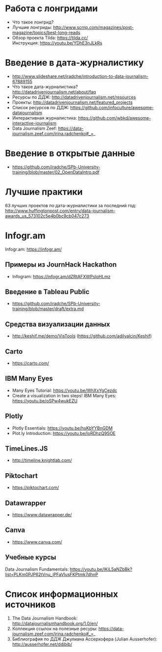 # Работа с лонгридами   
* Что такое лонгрид?
* Лучшие лонгриды: http://www.scmp.com/magazines/post-magazine/topics/best-long-reads
* Обзор проекта Tilda: https://tilda.cc/    
Инструкция: https://youtu.be/YDhE3nJLkRs
   

# Введение в дата-журналистику    
* http://www.slideshare.net/iradche/introduction-to-data-journalism-67889155
* Что такое дата-журналистика? http://datadrivenjournalism.net/about/faq
* Ресурсы по ДДЖ: http://datadrivenjournalism.net/resources
* Проекты: http://datadrivenjournalism.net/featured_projects
* Список ресурсов по ДДЖ: https://github.com/infoculture/awesome-datajournalism
* Интерактивная журналистика: https://github.com/wbkd/awesome-interactive-journalism
* Data Journalism Zeef: https://data-journalism.zeef.com/irina.radchenko#_=_

# Введение в открытые данные    
* https://github.com/iradche/SPb-University-training/blob/master/02_OpenDataIntro.pdf

    
# Лучшие практики    
63 лучших проектов по дата-журналистики за последний год: http://www.huffingtonpost.com/entry/data-journalism-awards_us_573102c5e4b0bc9cb047c273    


# Infogr.am

Infogr.am: https://infogr.am/    

## Примеры из JournHack Hackathon
* Infogram: https://infogr.am/dZRtAFXWPsloHLmz
       
## Введение в Tableau Public
* https://github.com/iradche/SPb-University-training/blob/master/draft/extra.md  

## Средства визуализации данных
* http://keshif.me/demo/VisTools (https://github.com/adilyalcin/Keshif)     

## Carto
* https://carto.com/

## IBM Many Eyes
* Many Eyes Tutorial: https://youtu.be/WhXxYgCezdc
* Create a visualization in two steps! IBM Many Eyes: https://youtu.be/oSPw4wukEZU

## Plotly
* Plotly Essentials: https://youtu.be/hsKbYYBnGDM
* Plot.ly Introduction: https://youtu.be/loRDhzQ9SOE

## TimeLines.JS
* http://timeline.knightlab.com/     

## Piktochart
* https://piktochart.com/     

## Datawrapper
* https://www.datawrapper.de/     

## Canva
* https://www.canva.com/ 

## Учебные курсы

Data Journalism Fundamentals: https://youtu.be/IKiL5aNZbBk?list=PLKm0PJP62tVnu_jPFaVIusFKPtmk7dhnP

# Список информационных источников

1. The Data Journalism Handbook: http://datajournalismhandbook.org/1.0/en/    
2. Коллекция ссылок на полезные ресуры: https://data-journalism.zeef.com/irina.radchenko#_=_
3. Библиография по ДДЖ Джулиана Ассерхофера (Julian Ausserhofer): http://ausserhofer.net/ddjbib/
